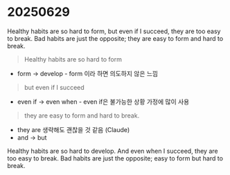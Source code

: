 # 20250629

Healthy habits are so hard to form, but even if I succeed, they are too easy to break. Bad habits are just the opposite; they are easy to form and hard to break.

> Healthy habits are so hard to form
- form → develop - form 이라 하면 의도하지 않은 느낌

> but even if I succeed
- even if → even when - even if은 불가능한 상황 가정에 많이 사용

> they are easy to form and hard to break.
- they are 생략해도 괜찮을 것 같음 (Claude)
- and → but

Healthy habits are so hard to develop. And even when I succeed, they are too easy to break. Bad habits are just the opposite; easy to form but hard to break.
